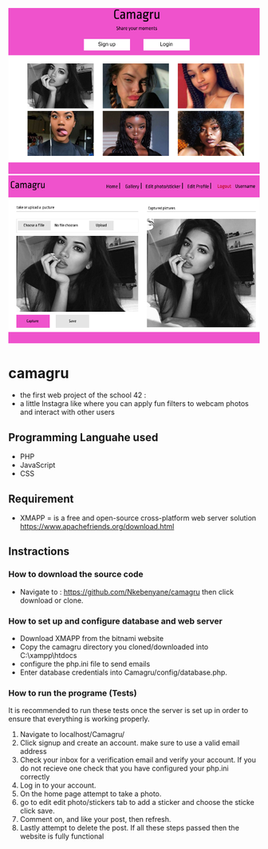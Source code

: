 ![alt text](https://github.com/Nkebenyane/camagru/blob/master/webscreens/index.png)
![alt text](https://github.com/Nkebenyane/camagru/blob/master/webscreens/Home.png)
# camagru

* the first web project of the school 42 :
* a little Instagra like where you can apply fun filters to webcam photos and interact with other users

## Programming Languahe used
* PHP
* JavaScript
* CSS
## Requirement 
* XMAPP = is a free and open-source cross-platform web server solution https://www.apachefriends.org/download.html

## Instractions

### How to download the source code
* Navigate to : https://github.com/Nkebenyane/camagru then click download or clone.

### How to set up and configure database and web server

* Download XMAPP from the bitnami website
* Copy the camagru directory you cloned/downloaded into C:\xampp\htdocs
* configure the php.ini file to send emails
* Enter database credentials into Camagru/config/database.php.

### How to run the programe (Tests)
It is recommended to run these tests once the server is set up in order to ensure that everything is working properly.

1. Navigate to localhost/Camagru/
2. Click signup and create an account. make sure to use a valid email address
3. Check your inbox for a verification email and verify your account. If you do not recieve one check that you have configured your php.ini correctly
4. Log in to your account.
5. On the home page attempt to take a photo.
6. go to edit edit photo/stickers tab to add a sticker and choose the sticke click save.
7. Comment on, and like your post, then refresh.
8. Lastly attempt to delete the post.
If all these steps passed then the website is fully functional


